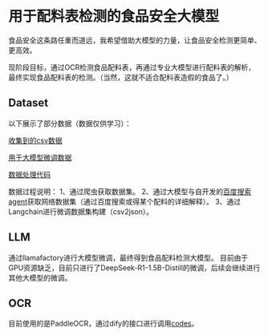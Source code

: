 # 用于配料表检测的食品安全大模型

食品安全这条路任重而道远，我希望借助大模型的力量，让食品安全检测更简单、更高效。

现阶段目标，通过OCR检测食品配料表，再通过专业大模型进行配料表的解析，最终实现食品配料表的检测。（当然，这就不适合配料表造假的食品了。）


## Dataset
以下展示了部分数据（数据仅供学习）：

[收集到的csv数据](https://huggingface.co/collections/L0ve1ace/psychology-llm-gguf-67cc766eaf0a3f01c6e39aa6)

[用于大模型微调数据](https://huggingface.co/collections/L0ve1ace/psychology-llm-gguf-67cc766eaf0a3f01c6e39aa6)

[数据处理代码](https://huggingface.co/collections/L0ve1ace/psychology-llm-gguf-67cc766eaf0a3f01c6e39aa6)

数据过程说明：
1、通过爬虫获取数据集。
2、通过大模型与自开发的[百度搜索agent](https://huggingface.co/collections/L0ve1ace/psychology-llm-gguf-67cc766eaf0a3f01c6e39aa6)获取网络数据集（通过百度搜索或得某个配料的详细解释）。
3、通过Langchain进行微调数据集构建（csv2json）。


## LLM
通过llamafactory进行大模型微调，最终得到食品配料检测大模型。
目前由于GPU资源缺乏，目前只进行了DeepSeek-R1-1.5B-Distill的微调，后续会继续进行其他大模型的微调。


## OCR
目前使用的是PaddleOCR，通过dify的接口进行调用[codes]()。
